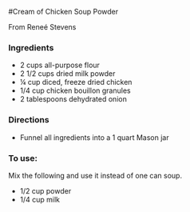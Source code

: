 #Cream of Chicken Soup Powder

From Reneé Stevens

### Ingredients
* 2 cups all-purpose flour
* 2 1/2 cups dried milk powder
* ¼ cup diced, freeze dried chicken
* 1/4 cup chicken bouillon granules
* 2 tablespoons dehydrated onion

### Directions
* Funnel all ingredients into a 1 quart Mason jar

### To use: 
Mix the following and use it instead of one can soup.
* 1/2 cup powder
* 1/4 cup milk
